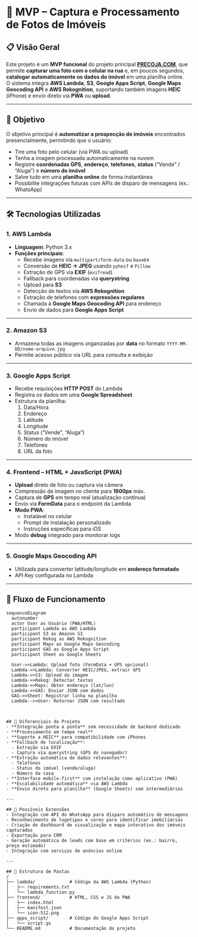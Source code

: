 # 📸 MVP – Captura e Processamento de Fotos de Imóveis

## 📋 Visão Geral
Este projeto é um **MVP funcional** do projeto principal [**PRECOJA.COM**](https://precoja.com), que permite **capturar uma foto com o celular na rua** e, em poucos segundos, **catalogar automaticamente os dados do imóvel** em uma planilha online.  
O sistema integra **AWS Lambda**, **S3**, **Google Apps Script**, **Google Maps Geocoding API** e **AWS Rekognition**, suportando também imagens **HEIC** (iPhone) e envio direto via **PWA** ou **upload**.

---

## 🎯 Objetivo
O objetivo principal é **automatizar a prospecção de imóveis** encontrados presencialmente, permitindo que o usuário:
- Tire uma foto pelo celular (via PWA ou upload)
- Tenha a imagem processada automaticamente na nuvem
- Registre **coordenadas GPS**, **endereço**, **telefones**, **status** (“Vende” / “Aluga”) e **número do imóvel**
- Salve tudo em uma **planilha online** de forma instantânea
- Possibilite integrações futuras com APIs de disparo de mensagens (ex.: WhatsApp)

---

## 🛠 Tecnologias Utilizadas

### **1. AWS Lambda**
- **Linguagem**: Python 3.x
- **Funções principais**:
  - Recebe imagens via `multipart/form-data` ou `base64`  
  - Conversão de **HEIC → JPEG** usando `pyheif` e `Pillow`  
  - Extração de GPS via **EXIF** (`exifread`)  
  - Fallback para coordenadas via **querystring**
  - Upload para **S3**
  - Detecção de textos via **AWS Rekognition**
  - Extração de telefones com **expressões regulares**
  - Chamada à **Google Maps Geocoding API** para endereço
  - Envio de dados para **Google Apps Script**

---

### **2. Amazon S3**
- Armazena todas as imagens organizadas por **data** no formato `YYYY-MM-DD/nome-arquivo.jpg`
- Permite acesso público via URL para consulta e exibição

---

### **3. Google Apps Script**
- Recebe requisições **HTTP POST** do Lambda
- Registra os dados em uma **Google Spreadsheet**  
- Estrutura da planilha:
  1. Data/Hora
  2. Endereço
  3. Latitude
  4. Longitude
  5. Status (“Vende”, “Aluga”)
  6. Número do imóvel
  7. Telefones
  8. URL da foto

---

### **4. Frontend – HTML + JavaScript (PWA)**
- **Upload** direto de foto ou captura via câmera
- Compressão de imagem no cliente para **1600px** máx.
- Captura de **GPS** em tempo real (atualização contínua)
- Envio via **FormData** para o endpoint da Lambda
- **Modo PWA**:
  - Instalável no celular
  - Prompt de instalação personalizado
  - Instruções específicas para iOS
- Modo **debug** integrado para monitorar logs

---

### **5. Google Maps Geocoding API**
- Utilizada para converter latitude/longitude em **endereço formatado**
- API Key configurada no Lambda

---

## 🔄 Fluxo de Funcionamento

```mermaid
sequenceDiagram
  autonumber
  actor User as Usuário (PWA/HTML)
  participant Lambda as AWS Lambda
  participant S3 as Amazon S3
  participant Rekog as AWS Rekognition
  participant Maps as Google Maps Geocoding
  participant GAS as Google Apps Script
  participant Sheet as Google Sheets

  User->>Lambda: Upload foto (FormData + GPS opcional)
  Lambda->>Lambda: Converter HEIC/JPEG, extrair GPS
  Lambda->>S3: Upload da imagem
  Lambda->>Rekog: Detectar textos
  Lambda->>Maps: Obter endereço (lat/lon)
  Lambda->>GAS: Enviar JSON com dados
  GAS->>Sheet: Registrar linha na planilha
  Lambda-->>User: Retornar JSON com resultado



## 📌 Diferenciais do Projeto
- **Integração ponta a ponta** sem necessidade de backend dedicado
- **Processamento em tempo real**
- **Suporte a HEIC** para compatibilidade com iPhones
- **Fallback de localização**:
  - Extração via EXIF
  - Captura via querystring (GPS do navegador)
- **Extração automática de dados relevantes**:
  - Telefones
  - Status do imóvel (vende/aluga)
  - Número da casa
- **Interface mobile-first** com instalação como aplicativo (PWA)
- **Escalabilidade automática** via AWS Lambda
- **Envio direto para planilha** (Google Sheets) sem intermediários

---

## 🔮 Possíveis Extensões
- Integração com API do WhatsApp para disparo automático de mensagens
- Reconhecimento de logotipos e cores para identificar imobiliárias
- Criação de dashboard de visualização e mapa interativo dos imóveis capturados
- Exportação para CRM
- Geração automática de leads com base em critérios (ex.: bairro, preço estimado)
- Integração com serviços de anúncios online

---

## 📂 Estrutura de Pastas
/
├── lambda/             # Código da AWS Lambda (Python)
│   ├── requirements.txt
│   └── lambda_function.py
├── frontend/           # HTML, CSS e JS do PWA
│   ├── index.html
│   ├── manifest.json
│   └── icon-512.png
├── apps_script/        # Código do Google Apps Script
│   └── script.gs
└── README.md           # Documentação do projeto

